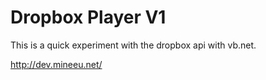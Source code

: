 Dropbox Player V1
=================

This is a quick experiment with the dropbox api with vb.net.

http://dev.mineeu.net/
